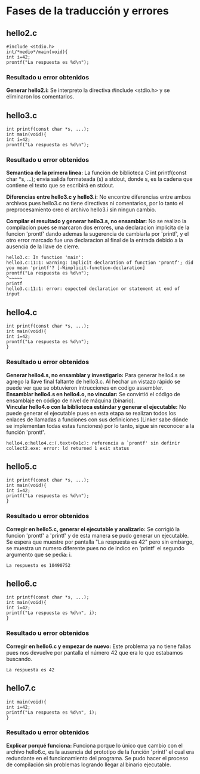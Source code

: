 # Fases de la traducción y errores  
  
## hello2.c  
    #include <stdio.h>  
    int/*medio*/main(void){  
    int i=42;  
    prontf("La respuesta es %d\n");  
  
### Resultado u error obtenidos
**Generar hello2.i:** Se interpreto la directiva #include <stdio.h> y se eliminaron los comentarios.  
  
## hello3.c  
    int printf(const char *s, ...);  
    int main(void){  
    int i=42;  
    prontf("La respuesta es %d\n");  
  
### Resultado u error obtenidos  
**Semantica de la primera linea:** La función de biblioteca C int printf(const char *s, ...); envia salida formateada (s) a stdout, donde s, es la cadena que contiene el texto que se escribirá en stdout. 
  
**Diferencias entre hello3.c y hello3.i:** No encontre diferencias entre ambos archivos pues hello3.c no tiene directivas ni comentarios, por lo tanto el preprocesamiento creo el archivo hello3.i sin ningun cambio.  

**Compilar el resultado y generar hello3.s, no ensamblar:** No se realizo la compilacion pues se marcaron dos errores, una declaracion implicita de la funcion 'prontf' dando ademas la sugerencia de cambiarla por 'printf', y el otro error marcado fue una declaracion al final de la entrada debido a la ausencia de la llave de cierre.

    hello3.c: In function 'main':  
    hello3.c:11:1: warning: implicit declaration of function 'prontf'; did you mean 'printf'? [-Wimplicit-function-declaration]  
    prontf("La respuesta es %d\n");  
    ^~~~~~  
    printf  
    hello3.c:11:1: error: expected declaration or statement at end of input  
      
## hello4.c  
    int printf(const char *s, ...);  
    int main(void){  
    int i=42;  
    prontf("La respuesta es %d\n");
    }  
  
### Resultado u error obtenidos  
**Generar hello4.s, no ensamblar y investigarlo:** Para generar hello4.s se agrego la llave final faltante de hello3.c. Al hechar un vistazo rápido se puede ver que se obtuvieron intrucciones en codigo assembler.  
**Ensamblar hello4.s en hello4.o, no vincular:** Se convirtió el código de ensamblaje en código de nivel de máquina (binario).  
**Vincular hello4.o con la biblioteca estándar y generar el ejecutable:** No puede generar el ejecutable pues en esta etapa se realizan todos los enlaces de llamadas a funciones con sus definiciones (Linker sabe dónde se implementan todas estas funciones) por lo tanto, sigue sin reconocer a la función 'prontf'.
 
    hello4.o:hello4.c:(.text+0x1c): referencia a `prontf' sin definir  
    collect2.exe: error: ld returned 1 exit status
  
## hello5.c 
    int printf(const char *s, ...);  
    int main(void){  
    int i=42;  
    printf("La respuesta es %d\n");  
    }  
  
### Resultado u error obtenidos  
**Corregir en hello5.c, generar el ejecutable y analizarlo:** Se corrigió la funcion 'prontf' a 'printf' y de esta manera se pudo generar un ejecutable. Se espera que muestre por pantalla "La respuesta es 42" pero sin embargo, se muestra un numero diferente pues no de indico en 'printf' el segundo argumento que se pedia: i. 

    La respuesta es 10490752  
    
## hello6.c 
    int printf(const char *s, ...);  
    int main(void){  
    int i=42;  
    printf("La respuesta es %d\n", i);  
    }  
  
### Resultado u error obtenidos  
**Corregir en hello6.c y empezar de nuevo:** Este problema ya no tiene fallas pues nos devuelve por pantalla el número 42 que era lo que estabamos buscando.  

    La respuesta es 42  
  
## hello7.c  
    int main(void){
    int i=42;
    printf("La respuesta es %d\n", i);
    }  
    
### Resultado u error obtenidos  
**Explicar porqué funciona:** Funciona porque lo único que cambio con el archivo hello6.c, es la ausencia del prototipo de la función 'printf' el cual era redundante en el funcionamiento del programa. Se pudo hacer el proceso de compilación sin problemas logrando llegar al binario ejecutable.  


